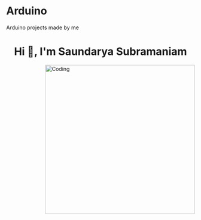 # Arduino
Arduino projects made by me
<h1 align="center">Hi 👋, I'm Saundarya Subramaniam</h1>
<img align="right" alt="Coding" width="400" src="https://media1.giphy.com/media/a7Ik5hjrFQuxiPKFZO/giphy.gif?cid=6c09b952h6tmrx96modglf23ydsekeax0nc4wsseahzfktum&ep=v1_internal_gif_by_id&rid=giphy.gif&ct=s
">
